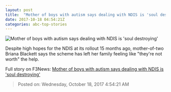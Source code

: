 ```yaml
---
layout: post
title:  "Mother of boys with autism says dealing with NDIS is 'soul destroying'"
date: 2017-10-18 04:54:21Z
categories: abc-top-stories
---
```


![Mother of boys with autism says dealing with NDIS is 'soul destroying'](http://www.abc.net.au/news/image/9061350-1x1-700x700.jpg)

Despite high hopes for the NDIS at its rollout 15 months ago, mother-of-two Briana Blackett says the scheme has left her family feeling like "they're not worth" the help.


Full story on F3News: [Mother of boys with autism says dealing with NDIS is 'soul destroying'](http://www.f3nws.com/n/4ETHAE)

> Posted on: Wednesday, October 18, 2017 4:54:21 AM
